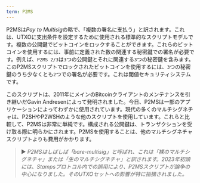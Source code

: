 ```yaml
---
term: P2MS
---
```


P2MSは*Pay to Multisig*の略で、「複数の署名に支払う」と訳されます。これは、UTXOに支出条件を設定するために使用される標準的なスクリプトモデルです。複数の公開鍵でビットコインをロックすることができます。これらのビットコインを使用するには、事前に定義された数の関連する秘密鍵での署名が必要です。例えば、`P2MS 2/3`は`3`つの公開鍵とそれに関連する`3`つの秘密鍵を含みます。このP2MSスクリプトでロックされたビットコインを使用するには、`3`つの秘密鍵のうち少なくとも`2`つでの署名が必要です。これは閾値セキュリティシステムです。

このスクリプトは、2011年にメインのBitcoinクライアントのメンテナンスを引き継いだGavin Andresenによって発明されました。今日、P2MSは一部のアプリケーションによってわずかに使用されています。現代の多くのマルチシグネチャは、P2SHやP2WSHのような他のスクリプトを使用しています。これらと比較して、P2MSは非常に単純です。構成される公開鍵は、トランザクションを受け取る際に明らかにされます。P2MSを使用することは、他のマルチシグネチャスクリプトよりも費用がかかります。

> ► *P2MSはしばしば「bare-multisig」と呼ばれ、これは「裸のマルチシグネチャ」または「生のマルチシグネチャ」と訳されます。2023年初頭には、Stampsプロトコル内での誤用により、P2MSスクリプトが論争の中心になりました。そのUTXOセットへの影響が特に指摘されました。*
